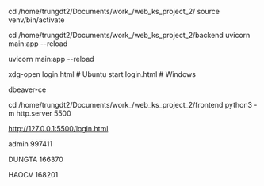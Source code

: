 cd /home/trungdt2/Documents/work_/web_ks_project_2/
source venv/bin/activate

cd /home/trungdt2/Documents/work_/web_ks_project_2/backend
uvicorn main:app --reload



uvicorn main:app --reload


xdg-open login.html  # Ubuntu
start login.html     # Windows


dbeaver-ce

cd /home/trungdt2/Documents/work_/web_ks_project_2/frontend
python3 -m http.server 5500


http://127.0.0.1:5500/login.html

admin
997411

DUNGTA
166370

HAOCV
168201
